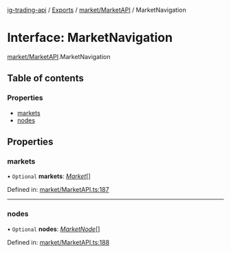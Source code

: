 [ig-trading-api](../README.md) / [Exports](../modules.md) / [market/MarketAPI](../modules/market_marketapi.md) / MarketNavigation

# Interface: MarketNavigation

[market/MarketAPI](../modules/market_marketapi.md).MarketNavigation

## Table of contents

### Properties

- [markets](market_marketapi.marketnavigation.md#markets)
- [nodes](market_marketapi.marketnavigation.md#nodes)

## Properties

### markets

• `Optional` **markets**: [_Market_](market_marketapi.market.md)[]

Defined in: [market/MarketAPI.ts:187](https://github.com/bennycode/ig-trading-api/blob/8f9d994/src/market/MarketAPI.ts#L187)

---

### nodes

• `Optional` **nodes**: [_MarketNode_](market_marketapi.marketnode.md)[]

Defined in: [market/MarketAPI.ts:188](https://github.com/bennycode/ig-trading-api/blob/8f9d994/src/market/MarketAPI.ts#L188)
